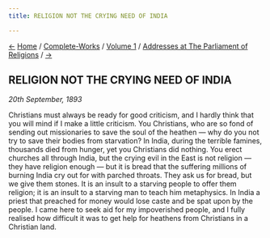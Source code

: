 ```yaml
---
title: RELIGION NOT THE CRYING NEED OF INDIA

---
```

<div>

[←](v1_c1_paper_on_hinduism.htm) [Home](../../../index.htm) /
[Complete-Works](../../complete_works.htm) / [Volume
1](../complete_works_v1_contents.htm) / [Addresses at The Parliament of
Religions](addresses_at_the_parliament.htm) / [→](v1_c1_buddhism.htm)

  

## RELIGION NOT THE CRYING NEED OF INDIA

*20th September, 1893*

Christians must always be ready for good criticism, and I hardly think
that you will mind if I make a little criticism. You Christians, who are
so fond of sending out missionaries to save the soul of the heathen —
why do you not try to save their bodies from starvation? In India,
during the terrible famines, thousands died from hunger, yet you
Christians did nothing. You erect churches all through India, but the
crying evil in the East is not religion — they have religion enough —
but it is bread that the suffering millions of burning India cry out for
with parched throats. They ask us for bread, but we give them stones. It
is an insult to a starving people to offer them religion; it is an
insult to a starving man to teach him metaphysics. In India a priest
that preached for money would lose caste and be spat upon by the people.
I came here to seek aid for my impoverished people, and I fully realised
how difficult it was to get help for heathens from Christians in a
Christian land.

</div>
